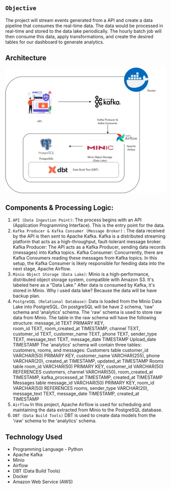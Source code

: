 ## `Objective` <br>

The project will stream events generated from a API and create a data pipeline that consumes the real-time data. The data would be processed in real-time and stored to the data lake periodically. The hourly batch job will then consume this data, apply transformations, and create the desired tables for our dashboard to generate analytics. 


## Architecture 
<img src="flow_stream.jpg">

## Components & Processing Logic:

1. `API (Data Ingestion Point)`:
The process begins with an API (Application Programming Interface). This is the entry point for the data.
2. `Kafka Producer & Kafka Consumer (Message Broker)` : 
The data received by the API is then sent to Apache Kafka. Kafka is a distributed streaming platform that acts as a high-throughput, fault-tolerant message broker.
Kafka Producer: The API acts as a Kafka Producer, sending data records (messages) into Kafka topics.
Kafka Consumer: Concurrently, there are Kafka Consumers reading these messages from Kafka topics. In this setup, the Kafka Consumer is likely responsible for feeding data into the next stage, Apache Airflow.
4. `Minio Object Storage (Data Lake)`:
Minio is a high-performance, distributed object storage system, compatible with Amazon S3. It's labeled here as a "Data Lake." After data is consumed by Kafka, it's stored in Minio. Why i used data lake? Because the data will be have backup plan.
5. `PostgreSQL (Relational Database)`:
Data is loaded from the Minio Data Lake into PostgreSQL.
On postgreSQL will be have 2 schema, ‘raw’ schema and ‘analytics’ schema.
The 'raw' schema is used to store raw data from Minio. The table in the raw schema will have the following structure:
message_id TEXT PRIMARY KEY,   
room_id TEXT,
room_created_at TIMESTAMP,
channel TEXT,
customer_id TEXT,
customer_name TEXT,
phone TEXT,
sender_type TEXT,
message_text TEXT,
message_date TIMESTAMP
Upload_date TIMESTAMP
The 'analytics' schema will contain three tables: customers, rooms, and messages:
Customers table 
customer_id VARCHAR(50) PRIMARY KEY,
customer_name VARCHAR(255),
phone VARCHAR(20),
created_at TIMESTAMP,
updated_at TIMESTAMP
Rooms table
room_id VARCHAR(50) PRIMARY KEY,
customer_id VARCHAR(50) REFERENCES customers,
channel VARCHAR(50),
room_created_at TIMESTAMP,
kafka_processed_at TIMESTAMP,
created_at TIMESTAMP
Messages table 
message_id VARCHAR(50) PRIMARY KEY,
room_id VARCHAR(50) REFERENCES rooms,
sender_type VARCHAR(20),
message_text TEXT,
message_date TIMESTAMP,
created_at TIMESTAMP
6. `Airflow`
In this project, Apache Airflow is used for scheduling and maintaining the data extracted from Minio to the PostgreSQL database. 
7. `DBT (Data Build Tools)`
DBT is used to create data models from the 'raw' schema to the 'analytics' schema. 


## Technology Used
- Programming Language - Python
- Apache Kafka
- Minio
- Airflow
- DBT (Data Build Tools)
- Docker
- Amazon Web Service (AWS)
